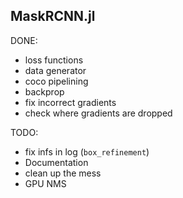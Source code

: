 ## MaskRCNN.jl

DONE: 
 - loss functions
 - data generator
 - coco pipelining
 - backprop
 - fix incorrect gradients
 - check where gradients are dropped

TODO:
 - fix infs in log (`box_refinement`)
 - Documentation
 - clean up the mess
 - GPU NMS
